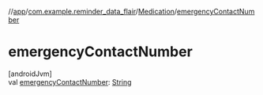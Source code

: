 //[app](../../../index.md)/[com.example.reminder_data_flair](../index.md)/[Medication](index.md)/[emergencyContactNumber](emergency-contact-number.md)

# emergencyContactNumber

[androidJvm]\
val [emergencyContactNumber](emergency-contact-number.md): [String](https://kotlinlang.org/api/latest/jvm/stdlib/kotlin/-string/index.html)
